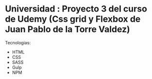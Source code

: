 # Universidad : Proyecto 3 del curso de Udemy (Css grid y Flexbox de Juan Pablo de la Torre Valdez)

Tecnologias: 
- HTML
- CSS
- SASS
- Gulp
- NPM
